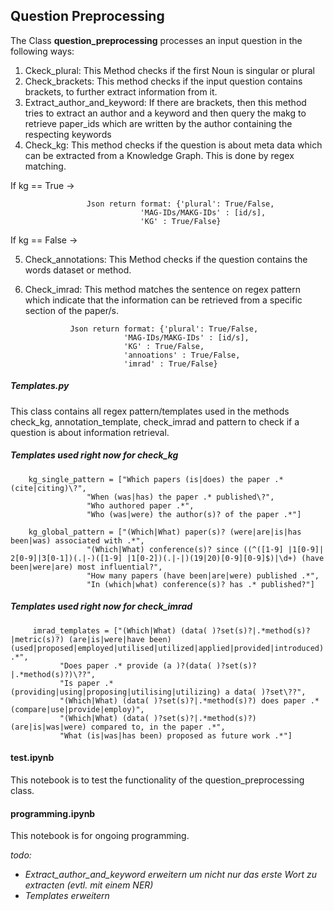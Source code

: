 ## Question Preprocessing

The Class **question_preprocessing** processes an input question in the following ways:

   1. Ckeck_plural: This Method checks if the first Noun is singular or plural
   2. Check_brackets: This method checks if the input question contains brackets, to further extract information from it.
   3. Extract_author_and_keyword: If there are brackets, then this method tries to extract an author and a keyword and then query the makg
      to retrieve paper_ids which are written by the author containing the respecting keywords 
   4. Check_kg: This method checks if the question is about meta data which can be extracted from a Knowledge Graph. This is done by regex matching.

   If kg == True -> 
   
                     Json return format: {'plural': True/False, 
                                 'MAG-IDs/MAKG-IDs' : [id/s],
                                 'KG' : True/False}
   If kg == False ->

   5. Check_annotations: This Method checks if the question contains the words dataset or method.
   6. Check_imrad: This method matches the sentence on regex pattern which indicate that the information can be
      retrieved from a specific section of the paper/s.

                    Json return format: {'plural': True/False, 
                                'MAG-IDs/MAKG-IDs' : [id/s],
                                'KG' : True/False,
                                'annoations' : True/False,
                                'imrad' : True/False} 

##### Templates.py

   This class contains all regex pattern/templates used in the methods check_kg, annotation_template, check_imrad and pattern to check if a 
   question is about information retrieval.

##### Templates used right now for check_kg

        kg_single_pattern = ["Which papers (is|does) the paper .* (cite|citing)\?",
                     "When (was|has) the paper .* published\?",
                     "Who authored paper .*",
                     "Who (was|were) the author(s)? of the paper .*"]

        kg_global_pattern = ["(Which|What) paper(s)? (were|are|is|has been|was) associated with .*",
                     "(Which|What) conference(s)? since ((^([1-9] |1[0-9]| 2[0-9]|3[0-1])(.|-)([1-9] |1[0-2])(.|-|)(19|20)[0-9][0-9]$)|\d+) (have been|were|are) most influential?",
                     "How many papers (have been|are|were) published .*",
                     "In (which|what) conference(s)? has .* published?"] 

##### Templates used right now for check_imrad

         imrad_templates = ["(Which|What) (data( )?set(s)?|.*method(s)?|metric(s)?) (are|is|were|have been) (used|proposed|employed|utilised|utilized|applied|provided|introduced) .*",
               "Does paper .* provide (a )?(data( )?set(s)?|.*method(s)?)\??",
               "Is paper .* (providing|using|proposing|utilising|utilizing) a data( )?set\??",
               "(Which|What) (data( )?set(s)?|.*method(s)?) does paper .* (compare|use|provide|employ)",
               "(Which|What) (data( )?set(s)?|.*method(s)?) (are|is|was|were) compared to, in the paper .*",
               "What (is|was|has been) proposed as future work .*"]


#### test.ipynb

   This notebook is to test the functionality of the question_preprocessing class.

#### programming.ipynb

   This notebook is for ongoing programming.

   *todo:*
   - *Extract_author_and_keyword erweitern um nicht nur das erste Wort zu extracten (evtl. mit einem NER)*
   - *Templates erweitern*
